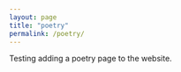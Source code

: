```yaml
---
layout: page
title: "poetry"
permalink: /poetry/
---
```


Testing adding a poetry page to the website.

